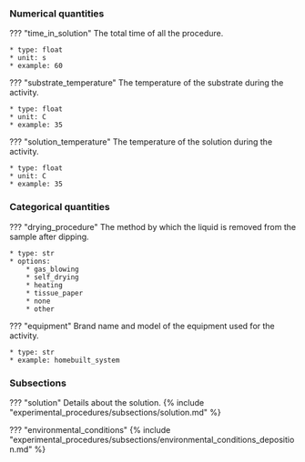 ### Numerical quantities
??? "time_in_solution"
    The total time of all the procedure. 

    * type: float
    * unit: s
    * example: 60

??? "substrate_temperature"
    The temperature of the substrate during the activity. 

    * type: float
    * unit: C
    * example: 35

??? "solution_temperature"
    The temperature of the solution during the activity. 

    * type: float
    * unit: C
    * example: 35

### Categorical quantities
??? "drying_procedure"
    The method by which the liquid is removed from the sample after dipping.

    * type: str
    * options:
        * gas_blowing
        * self_drying
        * heating
        * tissue_paper
        * none
        * other

??? "equipment"
    Brand name and model of the equipment used for the activity.

    * type: str
    * example: homebuilt_system

### Subsections
??? "solution"
    Details about the solution.
    {% include "experimental_procedures/subsections/solution.md" %} 

??? "environmental_conditions"
    {% include "experimental_procedures/subsections/environmental_conditions_deposition.md" %}      